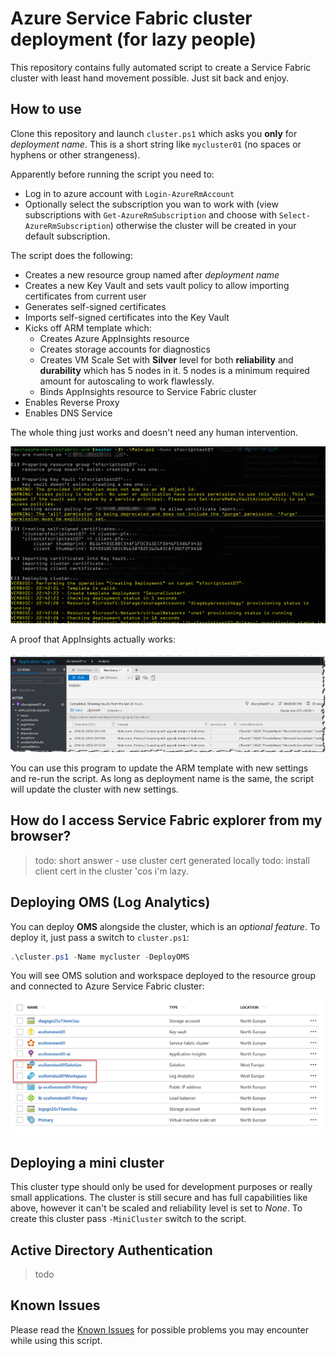 # Azure Service Fabric cluster deployment (for lazy people)

This repository contains fully automated script to create a Service Fabric cluster with least hand movement possible. Just sit back and enjoy.

## How to use

Clone this repository and launch `cluster.ps1` which asks you **only** for *deployment name*. This is a short string like `mycluster01` (no spaces or hyphens or other strangeness).

Apparently before running the script you need to:
- Log in to azure account with `Login-AzureRmAccount`
- Optionally select the subscription you wan to work with (view subscriptions with `Get-AzureRmSubscription` and choose with `Select-AzureRmSubscription`) otherwise the cluster will be created in your default subscription.

The script does the following:

- Creates a new resource group named after *deployment name*
- Creates a new Key Vault and sets vault policy to allow importing certificates from current user
- Generates self-signed certificates
- Imports self-signed certificates into the Key Vault
- Kicks off ARM template which:
  - Creates Azure AppInsights resource
  - Creates storage accounts for diagnostics
  - Creates VM Scale Set with **Silver** level for both **reliability** and **durability** which has 5 nodes in it. 5 nodes is a minimum required amount for autoscaling to work flawlessly.
  - Binds AppInsights resource to Service Fabric cluster
- Enables Reverse Proxy
- Enables DNS Service

The whole thing just works and doesn't need any human intervention.

![](images/console-static.png)

A proof that AppInsights actually works:

![](images/appinsights.png)

You can use this program to update the ARM template with new settings and re-run the script. As long as deployment name is the same, the script will update the cluster with new settings.

## How do I access Service Fabric explorer from my browser?

> todo: short answer - use cluster cert generated locally
> todo: install client cert in the cluster 'cos i'm lazy.

## Deploying OMS (Log Analytics)

You can deploy **OMS** alongside the cluster, which is an *optional feature*. To deploy it, just pass a switch to `cluster.ps1`:

```powershell
.\cluster.ps1 -Name mycluster -DeployOMS
```

You will see OMS solution and workspace deployed to the resource group and connected to Azure Service Fabric cluster:

![](images/oms.png)

## Deploying a mini cluster

This cluster type should only be used for development purposes or really small applications. The cluster is still secure and has full capabilities like above, however it can't be scaled and reliability level is set to *None*. To create this cluster pass `-MiniCluster` switch to the script.

## Active Directory Authentication

> todo

## Known Issues

Please read the [Known Issues](knownissues.md) for possible problems you may encounter while using this script.